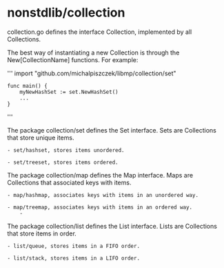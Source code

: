 # nonstdlib/collection

collection.go defines the interface Collection, implemented by all Collections.

The best way of instantiating a new Collection is through the New[CollectionName] functions. For example:

'''
    import "github.com/michalpiszczek/libmp/collection/set"

    func main() {
        myNewHashSet := set.NewHashSet()
        ...
    }
'''

The package collection/set defines the Set interface. Sets are Collections that store unique items.

    - set/hashset, stores items unordered.

    - set/treeset, stores items ordered.

The package collection/map defines the Map interface. Maps are Collections that associated keys with items.

    - map/hashmap, associates keys with items in an unordered way.

    - map/treemap, associates keys with items in an ordered way.
        -

The package collection/list defines the List interface. Lists are Collections that store items in order.

    - list/queue, stores items in a FIFO order.

    - list/stack, stores items in a LIFO order.

